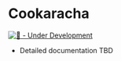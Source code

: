 # Cookaracha

[![🚧 - Under Development](https://img.shields.io/badge/🚧-Under_Development-yellow)](./README.md)

* Detailed documentation TBD